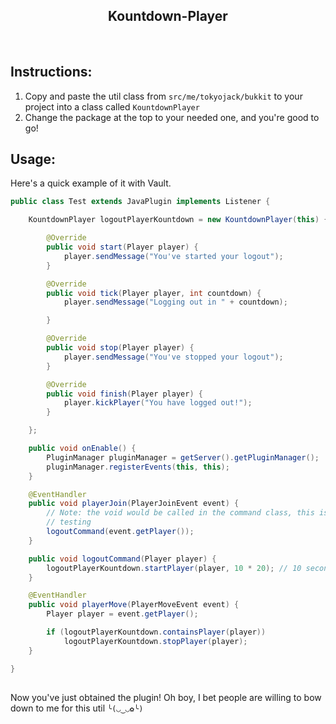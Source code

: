 <h2  align="center">Kountdown-Player</h2>
<p  align="center"A util class that runs code for players over a set amount of time. Made for Bukkit API</p>

<br/>

## Instructions:

1. Copy and paste the util class from ```src/me/tokyojack/bukkit``` to your project into a class called ```KountdownPlayer```
2. Change the package at the top to your needed one, and you're good to go!

## Usage:

Here's a quick example of it with Vault.
```java
public class Test extends JavaPlugin implements Listener {

	KountdownPlayer logoutPlayerKountdown = new KountdownPlayer(this) {

		@Override
		public void start(Player player) {
			player.sendMessage("You've started your logout");
		}

		@Override
		public void tick(Player player, int countdown) {
			player.sendMessage("Logging out in " + countdown);

		}

		@Override
		public void stop(Player player) {
			player.sendMessage("You've stopped your logout");
		}

		@Override
		public void finish(Player player) {
			player.kickPlayer("You have logged out!");
		}

	};

	public void onEnable() {
		PluginManager pluginManager = getServer().getPluginManager();
		pluginManager.registerEvents(this, this);
	}

	@EventHandler
	public void playerJoin(PlayerJoinEvent event) {
		// Note: the void would be called in the command class, this is just for
		// testing
		logoutCommand(event.getPlayer());
	}

	public void logoutCommand(Player player) {
		logoutPlayerKountdown.startPlayer(player, 10 * 20); // 10 seconds
	}

	@EventHandler
	public void playerMove(PlayerMoveEvent event) {
		Player player = event.getPlayer();

		if (logoutPlayerKountdown.containsPlayer(player))
			logoutPlayerKountdown.stopPlayer(player);
	}

}
```

##

Now you've just obtained the plugin! Oh boy, I bet people are willing to bow down to me for this util ```╰(◡‿◡✿╰)```
